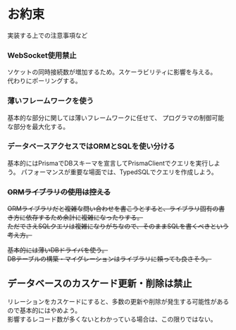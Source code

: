 # お約束
実装する上での注意事項など

### WebSocket使用禁止
ソケットの同時接続数が増加するため。スケーラビリティに影響を与える。  
代わりにポーリングする。  

### 薄いフレームワークを使う
基本的な部分に関しては薄いフレームワークに任せて、
プログラマの制御可能な部分を最大化する。

### データベースアクセスではORMとSQLを使い分ける
基本的にはPrismaでDBスキーマを宣言してPrismaClientでクエリを実行しよう。
パフォーマンスが重要な場面では、TypedSQLでクエリを作成しよう。

### ~~ORMライブラリの使用は控える~~
~~ORMライブラリだと複雑な問い合わせを書こうとすると、ライブラリ固有の書き方に依存するため余計に複雑になったりする。~~  
~~ただでさえSQLクエリは複雑になりがちなので、そのままSQLを書くべきという考え方。~~

~~基本的には薄いDBドライバを使う。~~  
~~DBテーブルの構築・マイグレーションはライブラリに頼っても良さそう。~~

## データベースのカスケード更新・削除は禁止
リレーションをカスケードにすると、多数の更新や削除が発生する可能性があるので基本的にはやめよう。\
影響するレコード数が多くないとわかっている場合は、この限りではない。
